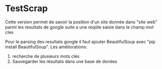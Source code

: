 # TestScrap
Cette version permet de savoir la position d'un site donnée dans "site web" parmi les resultats de google suite a une reqûte saisie dans le champ mot cles

Pour le parsing des resultats google il faut ajouter BeautifulSoup avec "pip install BeautifulSoup".
Les améliorations:
  1. recherche de plusieurs mots clés
  2. Sauvegarder les résultats dans une base de donées
